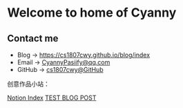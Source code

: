 # Welcome to home of Cyanny

## Contact me

* Blog -> <https://cs1807cwy.github.io/blog/index>
* Email -> <CyannyPasiify@qq.com>
* GitHub -> [cs1807cwy@GitHub](https://github.com/cs1807cwy)


创意作品小站：

[Notion Index](https://luxuriant-caption-d5b.notion.site/99745d95b97044a4b1d0731a3bbaf61a?pvs=4)
[TEST BLOG POST](https://github.com/cs1807cwy/_posts/blog_20241016.md)
